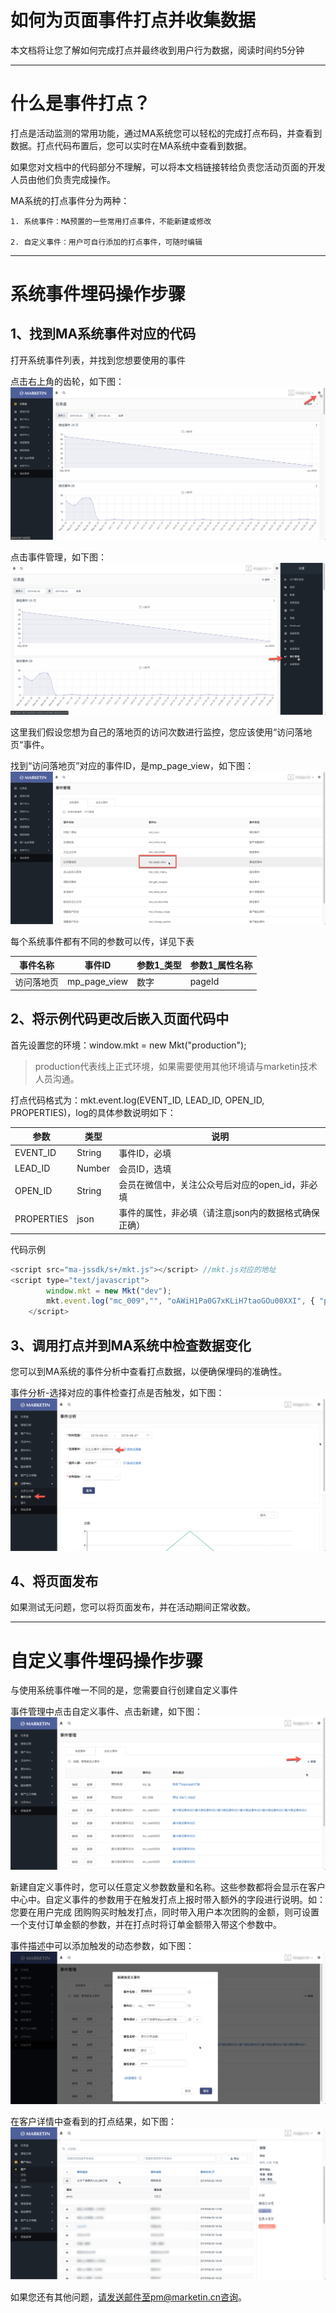 
# 如何为页面事件打点并收集数据

本文档将让您了解如何完成打点并最终收到用户行为数据，阅读时间约5分钟

---
# 什么是事件打点？

打点是活动监测的常用功能，通过MA系统您可以轻松的完成打点布码，并查看到数据。打点代码布置后，您可以实时在MA系统中查看到数据。

如果您对文档中的代码部分不理解，可以将本文档链接转给负责您活动页面的开发人员由他们负责完成操作。

MA系统的打点事件分为两种：

    1. 系统事件：MA预置的一些常用打点事件，不能新建或修改
    
    2. 自定义事件：用户可自行添加的打点事件，可随时编辑

---
# 系统事件埋码操作步骤

## 1、找到MA系统事件对应的代码
打开系统事件列表，并找到您想要使用的事件

点击右上角的齿轮，如下图：
![图1](image1.png)

点击事件管理，如下图：
![图2](image2.png)

这里我们假设您想为自己的落地页的访问次数进行监控，您应该使用“访问落地页“事件。

找到“访问落地页”对应的事件ID，是mp_page_view，如下图：
![图3](image3.png)

每个系统事件都有不同的参数可以传，详见下表

事件名称|事件ID|参数1_类型|参数1_属性名称
-|-|-|-
访问落地页|mp_page_view|数字|pageId

## 2、将示例代码更改后嵌入页面代码中
首先设置您的环境：window.mkt = new Mkt("production"); 

>production代表线上正式环境，如果需要使用其他环境请与marketin技术人员沟通。

打点代码格式为：mkt.event.log(EVENT_ID, LEAD_ID, OPEN_ID, PROPERTIES)，log的具体参数说明如下：

参数|类型|说明
-|-|-
EVENT_ID|String|事件ID，必填
LEAD_ID|Number|会员ID，选填
OPEN_ID|String|会员在微信中，关注公众号后对应的open_id，非必填
PROPERTIES|json|事件的属性，非必填（请注意json内的数据格式确保正确）

代码示例
```js
<script src="ma-jssdk/s+/mkt.js"></script> //mkt.js对应的地址
<script type="text/javascript">
		window.mkt = new Mkt("dev");
		mkt.event.log("mc_009","", "oAWiH1Pa0G7xKLiH7taoGOu00XXI", { "p1": "文本参数", "p2": 123098 });
	</script>
```
## 3、调用打点并到MA系统中检查数据变化
您可以到MA系统的事件分析中查看打点数据，以便确保埋码的准确性。

事件分析-选择对应的事件检查打点是否触发，如下图：
![图4](image4.png)

## 4、将页面发布
如果测试无问题，您可以将页面发布，并在活动期间正常收数。

---
# 自定义事件埋码操作步骤
与使用系统事件唯一不同的是，您需要自行创建自定义事件

事件管理中点击自定义事件、点击新建，如下图：
![图5](image5.png)

新建自定义事件时，您可以任意定义参数数量和名称。这些参数都将会显示在客户中心中。自定义事件的参数用于在触发打点上报时带入额外的字段进行说明。如：您要在用户完成
团购购买时触发打点，同时带入用户本次团购的金额，则可设置一个支付订单金额的参数，并在打点时将订单金额带入带这个参数中。

事件描述中可以添加触发的动态参数，如下图：
![图6](image6.png)

在客户详情中查看到的打点结果，如下图：
 ![图7](image7.png)

如果您还有其他问题，请发送邮件至pm@marketin.cn咨询。






